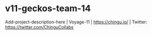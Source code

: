 # v11-geckos-team-14
Add-project-description-here | Voyage-11 | https://chingu.io/ | Twitter: https://twitter.com/ChinguCollabs
